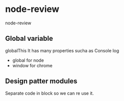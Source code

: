 # node-review
node-review
## Global variable
globalThis
It has many properties sucha as Console log
- global for node
- window for chrome
## Design patter modules
Separate code in block so we can re use it. 
